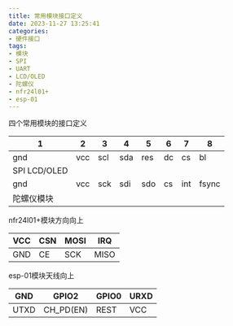 ```yaml
---
title: 常用模块接口定义
date: 2023-11-27 13:25:41
categories:
- 硬件接口
tags:
- 模块
- SPI
- UART
- LCD/OLED
- 陀螺仪
- nfr24l01+
- esp-01
---
```


四个常用模块的接口定义

<!-- more -->

| 1            | 2    | 3    | 4    | 5    | 6    | 7    | 8     |
| ------------ | ---- | ---- | ---- | ---- | ---- | ---- | ----- |
| gnd          | vcc  | scl  | sda  | res  | dc   | cs   | bl    |
| SPI LCD/OLED |      |      |      |      |      |      |       |
| gnd          | vcc  | sck  | sdi  | sdo  | cs   | int  | fsync |
| 陀螺仪模块   |      |      |      |      |      |      |       |

nfr24l01+模块方向向上

| VCC  | CSN  | MOSI | IRQ  |
| ---- | ---- | ---- | ---- |
| GND  | CE   | SCK  | MISO |

esp-01模块天线向上

| GND  | GPIO2     | GPIO0 | URXD |
| ---- | --------- | ----- | ---- |
| UTXD | CH_PD(EN) | REST  | VCC  |
